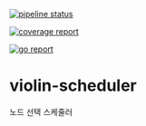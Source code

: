 [![pipeline status](http://118.130.73.5:8100/iitp-sds/violin-scheduler/badges/master/pipeline.svg)](http://118.130.73.5:8100/iitp-sds/violin-scheduler/pipelines)

[![coverage report](http://118.130.73.5:8100/iitp-sds/violin-scheduler/badges/master/coverage.svg)](http://118.130.73.5:8100/iitp-sds/violin-scheduler/commits/master)


[![go report](http://118.130.73.5:8100/iitp-sds/hcloud-badge/raw/feature/dev/hcloud-badge_violin-scheduler.svg)](http://118.130.73.5:8100/iitp-sds/hcloud-badge/raw/feature/dev/goreport_violin-scheduler)


# violin-scheduler

노드 선택 스케줄러